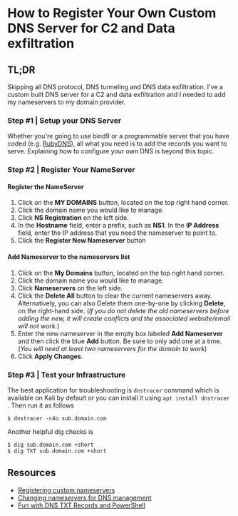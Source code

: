 # How to Register Your Own Custom DNS Server for C2 and Data exfiltration

## TL;DR

Skipping all DNS protocol, DNS tunneling and DNS data exfiltration. I've a custom built DNS server for a C2 and data exfiltration and I needed to add my nameservers to my domain provider.

### Step \#1 \| Setup your DNS Server

Whether you're going to use bind9 or a programmable server that you have coded \(e.g. [RubyDNS](https://github.com/socketry/rubydns/)\), all what you need is to add the records you want to serve. Explaining how to configure your own DNS is beyond this topic.

### Step \#2 \| Register Your NameServer

#### Register the NameServer

1. Click on the **MY DOMAINS** button, located on the top right hand corner.
2. Click the domain name you would like to manage.
3. Click **NS Registration** on the left side.
4. In the **Hostname** field, enter a prefix, such as **NS1**. In the **IP Address** field, enter the IP address that you need the nameserver to point to.
5. Click the **Register New Nameserver** button

#### Add Nameserver to the nameservers list

1. Click on the **My Domains** button, located on the top right hand corner.
2. Click the domain name you would like to manage.
3. Click **Nameservers** on the left side.
4. Click the **Delete All** button to clear the current nameservers away.  Alternatively, you can also Delete them one-by-one by clicking **Delete**, on the right-hand side. \(_If you do not delete the old nameservers before adding the new, it will create conflicts and the associated website/email will not work._\)
5. Enter the new nameserver in the empty box labeled **Add Nameserver** and then click the blue **Add** button. Be sure to only add one at a time. \(_You will need at least two nameservers for the domain to work_\)
6. Click **Apply Changes**.

### Step \#3 \| Test your Infrastructure

The best application for troubleshooting is `dnstracer` command which is available on Kali by default or you can install it using `apt install dnstracer` . Then run it as follows

```text
$ dnstracer -c4o sub.domain.com
```

Another helpful dig checks is

```text
$ dig sub.domain.com +short
$ dig TXT sub.domain.com +short
```

## **Resources**

* [Registering custom nameservers](https://www.name.com/support/articles/205934457-Registering-custom-nameservers)
* [Changing nameservers for DNS management](https://www.name.com/support/articles/205934547-Changing-nameservers-for-DNS-management?keyword=name%20servers)
* [Fun with DNS TXT Records and PowerShell](http://www.labofapenetrationtester.com/2015/01/fun-with-dns-txt-records-and-powershell.html)

